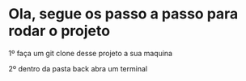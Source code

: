 # Ola, segue os passo a passo para rodar o projeto

1º faça um git clone desse projeto a sua maquina

2º dentro da pasta back abra um terminal
